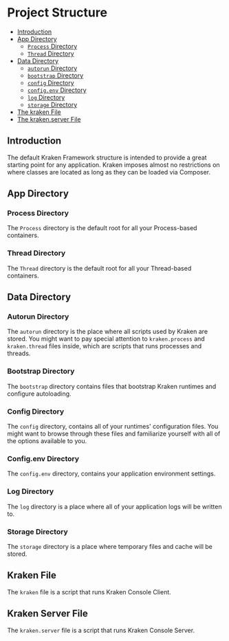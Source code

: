 # Project Structure

- [Introduction](#introduction)
- [App Directory](#app-directory)
    - [`Process` Directory](#process-directory)
    - [`Thread` Directory](#thread-directory)
- [Data Directory](#data-directory)
    - [`autorun` Directory](#autorun-directory)
    - [`bootstrap` Directory](#bootstrap-directory)
    - [`config` Directory](#config-directory)
    - [`config.env` Directory](#config-env-directory)
    - [`log` Directory](#log-directory)
    - [`storage` Directory](#storage-directory)
- [The kraken File](#kraken-file)
- [The kraken.server File](#kraken-server-file)

<a name="introduction"></a>
## Introduction

The default Kraken Framework structure is intended to provide a great starting point for any application. Kraken imposes almost no restrictions on where classes are located as long as they can be loaded via Composer.

<a name="app-directory"></a>
## App Directory

<a name="process-directory"></a>
### Process Directory

The `Process` directory is the default root for all your Process-based containers.

<a name="thread-directory"></a>
### Thread Directory

The `Thread` directory is the default root for all your Thread-based containers.

<a name="data-directory"></a>
## Data Directory

<a name="autorun-directory"></a>
### Autorun Directory

The `autorun` directory is the place where all scripts used by Kraken are stored. You might want to pay special attention to `kraken.process` and `kraken.thread` files inside, which are scripts that runs processes and threads.

<a name="bootstrap-directory"></a>
### Bootstrap Directory

The `bootstrap` directory contains files that bootstrap Kraken runtimes and configure autoloading.

<a name="config-directory"></a>
### Config Directory

The `config` directory, contains all of your runtimes' configuration files. You might want to browse through these files and familiarize yourself with all of the options available to you.

<a name="config-env-directory"></a>
### Config.env Directory

The `config.env` directory, contains your application environment settings.

<a name="log-directory"></a>
### Log Directory

The `log` directory is a place where all of your application logs will be written to.

<a name="storage-directory"></a>
### Storage Directory

The `storage` directory is a place where temporary files and cache will be stored.

<a name="kraken-file"></a>
## Kraken File

The `kraken` file is a script that runs Kraken Console Client.

<a name="kraken-server-file"></a>
## Kraken Server File

The `kraken.server` file is a script that runs Kraken Console Server.
